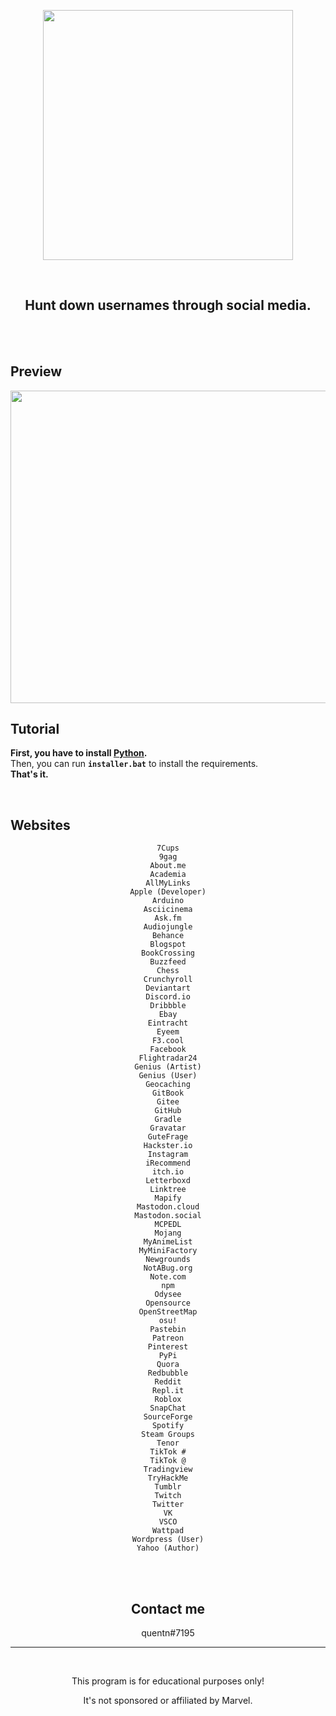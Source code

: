 <p align="center"><img src="https://user-images.githubusercontent.com/107768845/180644106-37ffd18e-3c4c-4116-a9f3-9c2e1ea9ad82.png", width="400", height="400"></p>
<br>

<h2 align="center">Hunt down usernames through social media.</h2>

<br>
<br>

## Preview

<p align="center"><img src="https://user-images.githubusercontent.com/107768845/188654244-3a5cf5a6-b8e7-4ca5-b692-80cef385c6f8.png", width="700", height="500"></p>

## Tutorial 

**First, you have to install [Python](https://www.python.org/downloads).**
<br>
Then, you can run **`installer.bat`** to install the requirements.
<br>
**That's it.**

<br>



## Websites


<center>

```
7Cups
9gag
About.me
Academia
AllMyLinks
Apple (Developer)
Arduino
Asciicinema
Ask.fm
Audiojungle
Behance
Blogspot
BookCrossing
Buzzfeed
Chess
Crunchyroll
Deviantart
Discord.io
Dribbble
Ebay
Eintracht
Eyeem
F3.cool
Facebook
Flightradar24
Genius (Artist)
Genius (User)
Geocaching
GitBook
Gitee
GitHub
Gradle
Gravatar
GuteFrage
Hackster.io
Instagram
iRecommend
itch.io
Letterboxd
Linktree
Mapify
Mastodon.cloud
Mastodon.social
MCPEDL
Mojang
MyAnimeList
MyMiniFactory
Newgrounds
NotABug.org
Note.com
npm
Odysee
Opensource
OpenStreetMap
osu!
Pastebin
Patreon
Pinterest
PyPi
Quora
Redbubble
Reddit
Repl.it
Roblox
SnapChat
SourceForge
Spotify
Steam Groups
Tenor
TikTok #
TikTok @
Tradingview
TryHackMe
Tumblr
Twitch
Twitter
VK
VSCO
Wattpad
Wordpress (User)
Yahoo (Author)
```

<br>
<br>

## Contact me

quentn#7195
<br>

--- 
<br>
<p align="center">This program is for educational purposes only!</p>
<p align="center">It's not sponsored or affiliated by Marvel.</p>

